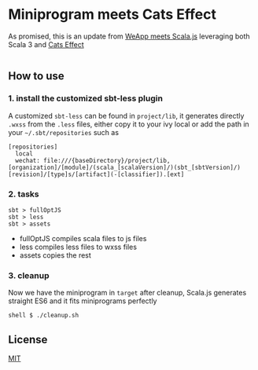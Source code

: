 # Miniprogram meets Cats Effect

As promised, this is an update from [WeApp meets Scala.js](https://github.com/kaiwu/weui-scalajs) 
leveraging both Scala 3 and [Cats Effect](https://typelevel.org/cats-effect/)

```Scala
```

## How to use

### 1. install the customized sbt-less plugin

A customized `sbt-less` can be found in `project/lib`, it generates directly `.wxss` from the `.less` files, either copy it
to your ivy local or add the path in your `~/.sbt/repositories` such as

```
[repositories]
  local
  wechat: file:///{baseDirectory}/project/lib, [organization]/[module]/(scala_[scalaVersion]/)(sbt_[sbtVersion]/)[revision]/[type]s/[artifact](-[classifier]).[ext]
```

### 2. tasks

```
sbt > fullOptJS
sbt > less
sbt > assets
```
- fullOptJS compiles scala files to js files
- less compiles less files to wxss files
- assets copies the rest

### 3. cleanup

Now we have the miniprogram in `target` after cleanup, Scala.js generates straight ES6 and it fits miniprograms perfectly

```
shell $ ./cleanup.sh
```
## License

[MIT](http://opensource.org/licenses/MIT)
